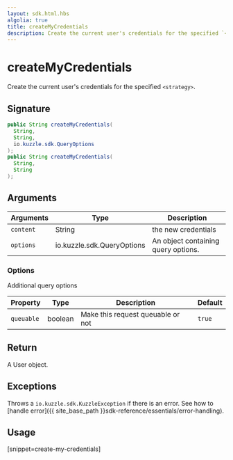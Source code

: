 ```yaml
---
layout: sdk.html.hbs
algolia: true
title: createMyCredentials
description: Create the current user's credentials for the specified `<strategy>`.
---
```


# createMyCredentials

Create the current user's credentials for the specified `<strategy>`.

## Signature

```java
public String createMyCredentials(
  String,
  String, 
  io.kuzzle.sdk.QueryOptions
);
public String createMyCredentials(
  String,
  String
);
```

## Arguments

| Arguments    | Type    | Description
|--------------|---------|-------------
| `content` | String | the new credentials
| `options`  | io.kuzzle.sdk.QueryOptions    | An object containing query options.


### **Options**

Additional query options

| Property     | Type    | Description                       | Default |
| ---------- | ------- | --------------------------------- | ------- |
| `queuable` | boolean | Make this request queuable or not | `true`  |


## Return

A User object.

## Exceptions

Throws a `io.kuzzle.sdk.KuzzleException` if there is an error. See how to [handle error]({{ site_base_path }}sdk-reference/essentials/error-handling).

## Usage

[snippet=create-my-credentials]
